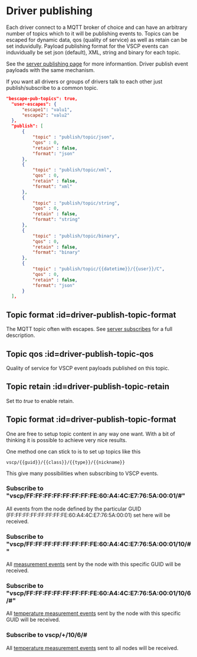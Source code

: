 # Driver publishing

Each driver connect to a MQTT broker of choice and can have an arbitrary number of topics which to it will be publishing events to. Topics can be escaped for dynamic data, qos (quality of service) as well as retain can be set induvidully. Payload publishing format for the VSCP events can induvidually be set json (default), XML, string and binary for each topic.

See the [server publishing page](publishing_server.md) for more informantion. Driver publish event payloads with the same mechanism.

If you want all drivers or groups of drivers talk to each other just publish/subscribe to a common topic.

```json
"bescape-pub-topics": true,
  "user-escapes": {
      "escape1": "valu1",
      "escape2": "valu2"
  },
  "publish": [
      {
          "topic" : "publish/topic/json",
          "qos" : 0,
          "retain" : false,
          "format": "json"
      },
      {
          "topic" : "publish/topic/xml",
          "qos" : 0,
          "retain" : false,
          "format": "xml"
      },
      {
          "topic" : "publish/topic/string",
          "qos" : 0,
          "retain" : false,
          "format": "string"
      },
      {
          "topic" : "publish/topic/binary",
          "qos" : 0,
          "retain" : false,
          "format": "binary"
      },
      {
          "topic" : "publish/topic/{{datetime}}/{{user}}/C",
          "qos" : 0,
          "retain" : false,
          "format": "json"
      }    
  ],
```

## Topic format :id=driver-publish-topic-format
The MQTT topic often with escapes. See [server subscribes](subscribe_server.md) for a full description.

## Topic qos :id=driver-publish-topic-qos
Quality of service for VSCP event payloads published on this topic.

## Topic retain :id=driver-publish-topic-retain
Set tto *true* to enable retain.

## Topic format :id=driver-publish-topic-format
One are free to setup topic content in any way one want. With a bit of thinking it is possible to achieve very nice results. 

One method one can stick to is to set up topics like this

```
vscp/{{guid}}/{{class}}/{{type}}/{{nickname}}
```

This give many possibilities when subscribing to VSCP events.

### Subscribe to "vscp/FF:FF:FF:FF:FF:FF:FF:FE:60:A4:4C:E7:76:5A:00:01/#"

All events from the node defined by the particular GUID (FF:FF:FF:FF:FF:FF:FF:FE:60:A4:4C:E7:76:5A:00:01) set here will be received.

### Subscribe to "vscp/FF:FF:FF:FF:FF:FF:FF:FE:60:A4:4C:E7:76:5A:00:01/10/#"

All [measurement events](https://grodansparadis.github.io/vscp-doc-spec/#/./class1.measurement) sent by the node with this specific GUID will be received.

### Subscribe to "vscp/FF:FF:FF:FF:FF:FF:FF:FE:60:A4:4C:E7:76:5A:00:01/10/6/#"

All [temperature measurement events](https://grodansparadis.github.io/vscp-doc-spec/#/./class1.measurement?id=type6) sent by the node with this specific GUID will be received.

### Subscribe to vscp/+/10/6/#

All [temperature measurement events](https://grodansparadis.github.io/vscp-doc-spec/#/./class1.measurement?id=type6) sent to all nodes will be received.

